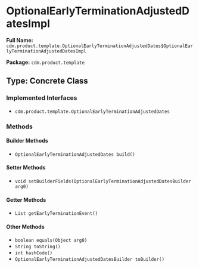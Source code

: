 # OptionalEarlyTerminationAdjustedDatesImpl

**Full Name:** `cdm.product.template.OptionalEarlyTerminationAdjustedDates$OptionalEarlyTerminationAdjustedDatesImpl`

**Package:** `cdm.product.template`

## Type: Concrete Class

### Implemented Interfaces

- `cdm.product.template.OptionalEarlyTerminationAdjustedDates`

### Methods

#### Builder Methods

- `OptionalEarlyTerminationAdjustedDates build()`

#### Setter Methods

- `void setBuilderFields(OptionalEarlyTerminationAdjustedDatesBuilder arg0)`

#### Getter Methods

- `List getEarlyTerminationEvent()`

#### Other Methods

- `boolean equals(Object arg0)`
- `String toString()`
- `int hashCode()`
- `OptionalEarlyTerminationAdjustedDatesBuilder toBuilder()`

